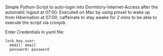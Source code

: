 Simple Python-Script to auto-login into Dormitory-Internet-Access after the automatic logout at 07:00.
Executed on Mac by using pmset to wake up from Hibernation at 07:00, caffeinate to stay awake for 2 mins to
be able to execute the script via cronjob.


Enter Credentials in yaml file:
```
lock_key_user:
  email: email
  password: password
```



